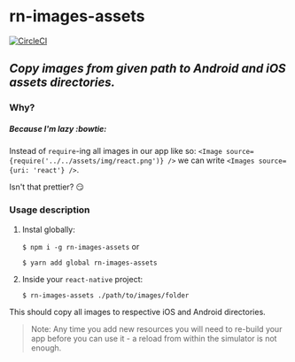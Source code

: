 # rn-images-assets

[![CircleCI](https://circleci.com/gh/adamTrz/rn-images-assets/tree/master.svg?style=svg)](https://circleci.com/gh/adamTrz/rn-images-assets/tree/master)

## _Copy images from given path to Android and iOS assets directories._


### Why?
##### Because I'm lazy :bowtie:
Instead of `require`-ing all images in our app like so: `<Image source={require('../../assets/img/react.png')} />`
we can write `<Images source={uri: 'react'} />`. 


Isn't that prettier? :smirk:


### Usage description
1. Instal globally:

   `$ npm i -g rn-images-assets` or

   `$ yarn add global rn-images-assets`

2. Inside your `react-native` project:
   
   `$ rn-images-assets ./path/to/images/folder`

This should copy all images to respective iOS and Android directories.


> Note: Any time you add new resources you will need to re-build your app before you can use it - a reload from within the simulator is not enough.
 
